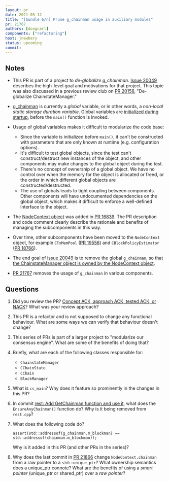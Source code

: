 ```yaml
---
layout: pr
date: 2021-05-12
title: "[bundle 6/n] Prune g_chainman usage in auxiliary modules"
pr: 21767
authors: [dongcarl]
components: ["refactoring"]
host: jnewbery
status: upcoming
commit:
---
```


## Notes

- This PR is part of a project to _de-globalize g_chainman_. [Issue
  20049](https://github.com/bitcoin/bitcoin/issues/20049) describes the high-level
  goal and motivations for that project. This topic was also discussed in a
  previous review club on [PR 20158](/20158), "De-globalize ChainstateManager."

- [g_chainman](https://github.com/bitcoin/bitcoin/blob/5925f1e65/src/validation.cpp#L102)
  is currently a _global_ variable, or in other words, a _non-local static
  storage duration variable_. Global variables are [initialized during
  startup](https://en.cppreference.com/w/cpp/language/initialization#Non-local_variables),
  before the `main()` function is invoked.

- Usage of global variables makes it difficult to modularize the code base:

  - Since the variable is initialized before `main()`, it can't be constructed
    with parameters that are only known at runtime (e.g. configuration
    options).
  - It's difficult to test global objects, since the test can't
    construct/destruct new instances of the object, and other components may
    make changes to the global object during the test.
  - There's no concept of ownership of a global object. We have no control over
    when the memory for the object is allocated or freed, or the order in which
    different global objects are constructed/destructed.
  - The use of globals leads to tight coupling between components. Other
    components will have undocumented dependencies on the global object, which
    makes it difficult to enforce a well-defined interface to the object.

- The [NodeContext
  object](https://github.com/bitcoin/bitcoin/blob/5925f1e65/src/node/context.h#L39-L64)
  was added in [PR 16839](https://github.com/bitcoin/bitcoin/pull/16839). The PR description
  and code comment clearly describe the rationale and benefits of managing the subcomponents
  in this way.

- Over time, other subcomponents have been moved to the `NodeContext` object,
  for example `CTxMemPool` ([PR
  19556](https://github.com/bitcoin/bitcoin/pull/19556)) and
  `CBlockPolicyEstimator` ([PR
  18766](https://github.com/bitcoin/bitcoin/pull/18766)).

- The end goal of [issue 20049](https://github.com/bitcoin/bitcoin/issues/20049) is
  to remove the global `g_chainman`, so that [the ChainstateManager object is
  owned by the NodeContext
  object](https://github.com/bitcoin/bitcoin/pull/21866/commits/8135fd659).

- [PR 21767](https://github.com/bitcoin/bitcoin/pull/21767) removes the usage
  of `g_chainman` in various components.

## Questions

1. Did you review the PR? [Concept ACK, approach ACK, tested ACK, or
   NACK](https://github.com/bitcoin/bitcoin/blob/master/CONTRIBUTING.md#peer-review)?
   What was your review approach?

2. This PR is a refactor and is not supposed to change any functional behaviour. What
   are some ways we can verify that behaviour doesn't change?

3. This series of PRs is part of a larger project to "modularize our consensus
   engine". What are some of the benefits of doing that?

4. Briefly, what are each of the following classes responsible for:

   - `ChainstateManager`
   - `CChainState`
   - `CChain`
   - `BlockManager`

5. What is `cs_main`? Why does it feature so prominently in the changes in this PR?

6. In commit [rest: Add GetChainman function and use
   it](https://github.com/bitcoin/bitcoin/pull/21767/commits/70a826bbb), what does the
   `EnsureAnyChainman()` function do? Why is it being removed from `rest.cpp`?

7. What does the following code do?

   `assert(std::addressof(g_chainman.m_blockman) == std::addressof(chainman.m_blockman));`

   Why is it added in this PR (and other PRs in the series)?

8. Why does the last commit in [PR
   21866](https://github.com/bitcoin/bitcoin/pull/21866) change
   `NodeContext.chainman` from a raw pointer to a `std::unique_ptr`? What
   ownership semantics does a unique_ptr connote? What are the benefits of
   using a _smart pointer_ (unique_ptr or shared_ptr) over a _raw pointer_?

<!-- TODO: After meeting, uncomment and add meeting log between the irc tags
## Meeting Log

{% irc %}
{% endirc %}
-->
